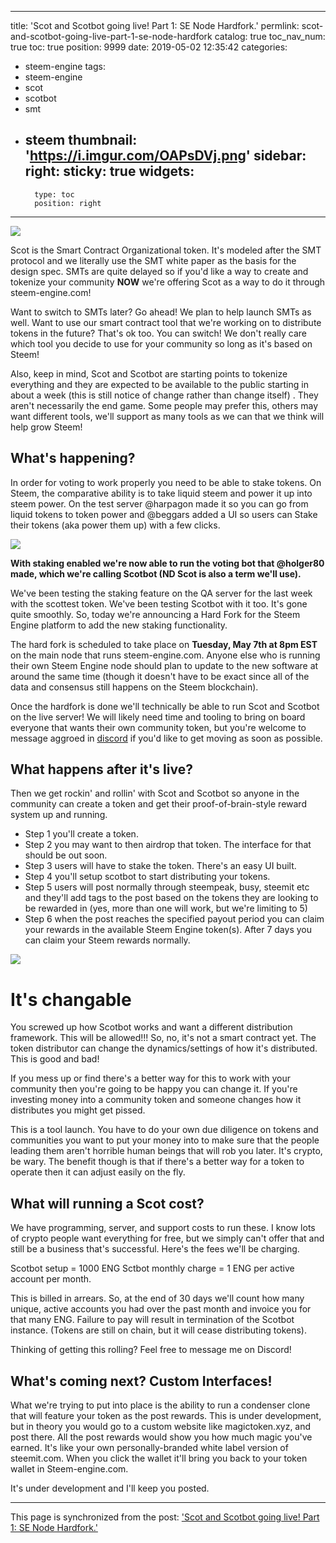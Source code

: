 
---
title: 'Scot and Scotbot going live!  Part 1: SE Node Hardfork.'
permlink: scot-and-scotbot-going-live-part-1-se-node-hardfork
catalog: true
toc_nav_num: true
toc: true
position: 9999
date: 2019-05-02 12:35:42
categories:
- steem-engine
tags:
- steem-engine
- scot
- scotbot
- smt
- steem
thumbnail: 'https://i.imgur.com/OAPsDVj.png'
sidebar:
    right:
        sticky: true
widgets:
    -
        type: toc
        position: right
---


![](https://i.imgur.com/OAPsDVj.png)


Scot is the Smart Contract Organizational token.  It's modeled after the SMT protocol and we literally use the SMT white paper as the basis for the design spec.  SMTs are quite delayed so if you'd like a way to create and tokenize your community **NOW** we're offering Scot as a way to do it through steem-engine.com!

Want to switch to SMTs later?  Go ahead!  We plan to help launch SMTs as well.  Want to use our smart contract tool that we're working on to distribute tokens in the future? That's ok too. You can switch!  We don't really care which tool you decide to use for your community so long as it's based on Steem!

Also, keep in mind, Scot and Scotbot are starting points to tokenize everything and they are expected to be available to the public starting in about a week (this is still notice of change rather than change itself) .  They aren't necessarily the end game.  Some people may prefer this, others may want different tools, we'll support as many tools as we can that we think will help grow Steem!

## What's happening?

In order for voting to work properly you need to be able to stake tokens.  On Steem, the comparative ability is to take liquid steem and power it up into steem power.  On the test server @harpagon made it so you can go from liquid tokens to token power and @beggars added a UI so users can Stake their tokens (aka power them up) with a few clicks.  

![](https://i.imgur.com/VidClHw.png)


**With staking enabled we're now able to run the voting bot that @holger80 made, which we're calling Scotbot (ND Scot is also a term we'll use).**

We've been testing the staking feature on the QA server for the last week with the scottest token.  We've been testing Scotbot with it too.  It's gone quite smoothly.  So, today we're announcing a Hard Fork for the Steem Engine platform to add the new staking functionality.

The hard fork is scheduled to take place on **Tuesday, May 7th at 8pm EST** on the main node that runs steem-engine.com. Anyone else who is running their own Steem Engine node should plan to update to the new software at around the same time (though it doesn't have to be exact since all of the data and consensus still happens on the Steem blockchain). 

Once the hardfork is done we'll technically be able to run Scot and Scotbot on the live server!  We will likely need time and tooling to bring on board everyone that wants their own community token, but you're welcome to message aggroed in [discord](https://discord.gg/whqnzqT) if you'd like to get moving as soon as possible.

## What happens after it's live?

Then we get rockin' and rollin' with Scot and Scotbot so anyone in the community can create a token and get their proof-of-brain-style reward system up and running.

* Step 1 you'll create a token.
* Step 2 you may want to then airdrop that token.  The interface for that should be out soon.
* Step 3 users will have to stake the token.  There's an easy UI built.
* Step 4 you'll setup scotbot to start distributing your tokens.
* Step 5 users will post normally through steempeak, busy, steemit etc and they'll add tags to the post based on the tokens they are looking to be rewarded in (yes, more than one will work, but we're limiting to 5)
* Step 6 when the post reaches the specified payout period you can claim your rewards in the available Steem Engine token(s).  After 7 days you can claim your Steem rewards normally.

![](https://i.imgur.com/LfnTD1A.jpg)


# It's changable
You screwed up how Scotbot works and want a different distribution framework.  This will be allowed!!!  So, no, it's not a smart contract yet.  The token distributor can change the dynamics/settings of how it's distributed.  This is good and bad!

If you mess up or find there's a better way for this to work with your community then you're going to be happy you can change it.  If you're investing money into a community token and someone changes how it distributes you might get pissed.  

This is a tool launch.  You have to do your own due diligence on tokens and communities you want to put your money into to make sure that the people leading them aren't horrible human beings that will rob you later.  It's crypto, be wary.  The benefit though is that if there's a better way for a token to operate then it can adjust easily on the fly.

## What will running a Scot cost?

We have programming, server, and support costs to run these.  I know lots of crypto people want everything for free, but we simply can't offer that and still be a business that's successful.  Here's the fees we'll be charging.

Scotbot setup = 1000 ENG
Sctbot monthly charge = 1 ENG per active account per month. 

This is billed in arrears.  So, at the end of 30 days we'll count how many unique, active accounts you had over the past month and invoice you for that many ENG.  Failure to pay will result in termination of the Scotbot instance.  (Tokens are still on chain, but it will cease distributing tokens).

Thinking of getting this rolling?  Feel free to message me on Discord!

## What's coming next?  Custom Interfaces!

What we're trying to put into place is the ability to run a condenser clone that will feature your token as the post rewards.  This is under development, but in theory you would go to a custom website like magictoken.xyz, and post there.  All the post rewards would show you how much magic you've earned.  It's like your own personally-branded white label version of steemit.com.  When you click the wallet it'll bring you back to your token wallet in Steem-engine.com.

It's under development and I'll keep you posted.




- - -

This page is synchronized from the post: ['Scot and Scotbot going live!  Part 1: SE Node Hardfork.'](https://steemit.com/@aggroed/scot-and-scotbot-going-live-part-1-se-node-hardfork)
